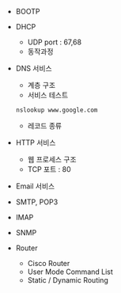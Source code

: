 - BOOTP

- DHCP

  - UDP port : 67,68
  - 동작과정

- DNS 서비스

  - 계층 구조
  - 서비스 테스트 

  ```
  nslookup www.google.com
  ```

  - 레코드 종류

- HTTP 서비스

  - 웹 프로세스 구조
  - TCP 포트 : 80

- Email 서비스

- SMTP, POP3

- IMAP

- SNMP

- Router

  - Cisco Router
  - User Mode Command List
  - Static / Dynamic Routing

